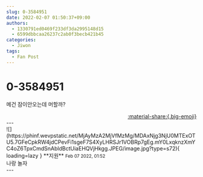 ```yaml
---
slug: 0-3584951
date: 2022-02-07 01:50:37+09:00
authors:
  - 1330791ed0469f233df3da2995148d15
  - 6599dbbcaa26237c2ab0f3becb421b45
categories:
  - Jiwon
tags:
  - Fan Post
---
```


# 0-3584951

<div class="post-container" markdown="1">
<div class="content-container md-sidebar__scrollwrap" markdown="1">

메건 잠이안오는데 머할까?

</div>
</div>

<div style="text-align: right;" markdown="1">
<a href="https://weverse.io/fromis9/fanpost/0-3584951" style="text-align: right;">:material-share:{.big-emoji}</a>
</div>
---

<div class="comments-container md-sidebar__scrollwrap" markdown="1">
<div class="comment" markdown="1">
<div class='id-container' markdown="1">
![](https://phinf.wevpstatic.net/MjAyMzA2MjVfMzMg/MDAxNjg3NjU0MTExOTU5.7GFeCpkRW4jdCPevFi1sgeF7S4XyLHRSJr1VOBRp7gEg.mY0LxqknzXmYC4oZ6TpxCmdSnAbldBctUiaEHQVjHkgg.JPEG/image.jpg?type=s72){ loading=lazy }
**<span class="artist">지원</span>** <small>Feb 07 2022, 01:52</small><br>
</div>
<div class='comment-body' markdown="1">
나랑 놀자
</div>
</div>
</div>
---
